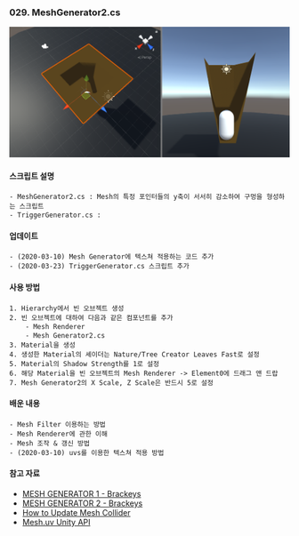 ### 029. MeshGenerator2.cs

![Mesh_test](./meshTest.PNG)


#### 스크립트 설명 
	- MeshGenerator2.cs : Mesh의 특정 포인터들의 y축이 서서히 감소하여 구멍을 형성하는 스크립트
	- TriggerGenerator.cs : 

#### 업데이트
	- (2020-03-10) Mesh Generator에 텍스쳐 적용하는 코드 추가
	- (2020-03-23) TriggerGenerator.cs 스크립트 추가

#### 사용 방법 
	1. Hierarchy에서 빈 오브젝트 생성
	2. 빈 오브젝트에 대하여 다음과 같은 컴포넌트를 추가
		- Mesh Renderer
		- Mesh Generator2.cs
	3. Material을 생성
	4. 생성한 Material의 셰이더는 Nature/Tree Creator Leaves Fast로 설정
	5. Material의 Shadow Strength를 1로 설정
	6. 해당 Material을 빈 오브젝트의 Mesh Renderer -> Element0에 드래그 앤 드랍
	7. Mesh Generator2의 X Scale, Z Scale은 반드시 5로 설정



#### 배운 내용 
	- Mesh Filter 이용하는 방법
	- Mesh Renderer에 관한 이해
	- Mesh 조작 & 갱신 방법
	- (2020-03-10) uvs를 이용한 텍스쳐 적용 방법
	


#### 참고 자료
 - [MESH GENERATOR 1 - Brackeys](https://www.youtube.com/watch?v=eJEpeUH1EMg)
 - [MESH GENERATOR 2 - Brackeys](https://www.youtube.com/watch?v=64NblGkAabk)
 - [How to Update Mesh Collider](https://answers.unity.com/questions/193630/modify-mesh-collider-when-modifying-vertices.html)
 - [Mesh.uv Unity API](https://docs.unity3d.com/kr/530/ScriptReference/Mesh-uv.html)
